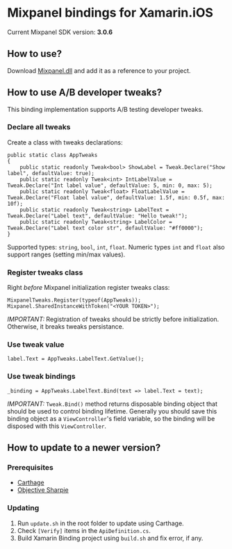 # Mixpanel bindings for Xamarin.iOS

Current Mixpanel SDK version: **3.0.6**

## How to use?

Download [Mixpanel.dll](Mixpanel.dll) and add it as a reference to your project.

## How to use A/B developer tweaks?

This binding implementation supports A/B testing developer tweaks.

### Declare all tweaks

Create a class with tweaks declarations:
```
public static class AppTweaks
{
    public static readonly Tweak<bool> ShowLabel = Tweak.Declare("Show label", defaultValue: true);
    public static readonly Tweak<int> IntLabelValue = Tweak.Declare("Int label value", defaultValue: 5, min: 0, max: 5);
    public static readonly Tweak<float> FloatLabelValue = Tweak.Declare("Float label value", defaultValue: 1.5f, min: 0.5f, max: 10f);
    public static readonly Tweak<string> LabelText = Tweak.Declare("Label text", defaultValue: "Hello tweak!");
    public static readonly Tweak<string> LabelColor = Tweak.Declare("Label text color str", defaultValue: "#ff0000");
}
```
Supported types: `string`, `bool`, `int`, `float`. Numeric types `int` and `float` also support ranges (setting min/max values).

### Register tweaks class

Right *before* Mixpanel initialization register tweaks class:
```
MixpanelTweaks.Register(typeof(AppTweaks));
Mixpanel.SharedInstanceWithToken("<YOUR TOKEN>");
```

*IMPORTANT:* Registration of tweaks should be strictly before initialization. Otherwise, it breaks tweaks persistance.

### Use tweak value

```
label.Text = AppTweaks.LabelText.GetValue();
```

### Use tweak bindings

```
_binding = AppTweaks.LabelText.Bind(text => label.Text = text);
```

*IMPORTANT:* `Tweak.Bind()` method returns disposable binding object that should be used to control binding lifetime.
Generally you should save this binding object as a `ViewController`'s field variable, so the binding will be disposed with this `ViewController`.


## How to update to a newer version?

### Prerequisites

- [Carthage](https://github.com/Carthage/Carthage)
- [Objective Sharpie](https://download.xamarin.com/objective-sharpie/ObjectiveSharpie.pkg)

### Updating

1. Run `update.sh` in the root folder to update using Carthage.
2. Check `[Verify]` items in the `ApiDefinition.cs`.
3. Build Xamarin Binding project using `build.sh` and fix error, if any.
